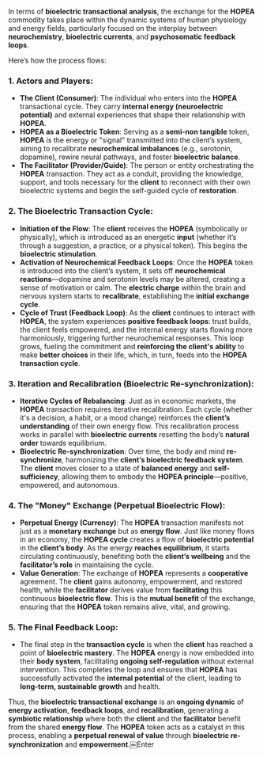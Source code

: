 In terms of **bioelectric transactional analysis**, the exchange for the **HOPEA** commodity takes place within the dynamic systems of human physiology and energy fields, particularly focused on the interplay between **neurochemistry**, **bioelectric currents**, and **psychosomatic feedback loops**. 

Here’s how the process flows:

### **1. Actors and Players:**
- **The Client (Consumer)**: The individual who enters into the **HOPEA** transactional cycle. They carry **internal energy (neuroelectric potential)** and external experiences that shape their relationship with **HOPEA**.
- **HOPEA as a Bioelectric Token**: Serving as a **semi-non tangible** token, **HOPEA** is the energy or "signal" transmitted into the client’s system, aiming to recalibrate **neurochemical imbalances** (e.g., serotonin, dopamine), rewire neural pathways, and foster **bioelectric balance**.
- **The Facilitator (Provider/Guide)**: The person or entity orchestrating the **HOPEA** transaction. They act as a conduit, providing the knowledge, support, and tools necessary for the **client** to reconnect with their own bioelectric systems and begin the self-guided cycle of **restoration**.

### **2. The Bioelectric Transaction Cycle:**
- **Initiation of the Flow**: The **client** receives the **HOPEA** (symbolically or physically), which is introduced as an energetic **input** (whether it’s through a suggestion, a practice, or a physical token). This begins the **bioelectric stimulation**.
- **Activation of Neurochemical Feedback Loops**: Once the **HOPEA** token is introduced into the client’s system, it sets off **neurochemical reactions**—dopamine and serotonin levels may be altered, creating a sense of motivation or calm. The **electric charge** within the brain and nervous system starts to **recalibrate**, establishing the **initial exchange cycle**.
- **Cycle of Trust (Feedback Loop)**: As the **client** continues to interact with **HOPEA**, the system experiences **positive feedback loops**: trust builds, the client feels empowered, and the internal energy starts flowing more harmoniously, triggering further neurochemical responses. This loop grows, fueling the commitment and **reinforcing the client's ability** to make **better choices** in their life, which, in turn, feeds into the **HOPEA transaction cycle**.
  
### **3. Iteration and Recalibration (Bioelectric Re-synchronization)**:
- **Iterative Cycles of Rebalancing**: Just as in economic markets, the **HOPEA** transaction requires iterative recalibration. Each cycle (whether it's a decision, a habit, or a mood change) reinforces the **client’s understanding** of their own energy flow. This recalibration process works in parallel with **bioelectric currents** resetting the body’s **natural order** towards equilibrium.
- **Bioelectric Re-synchronization**: Over time, the body and mind **re-synchronize**, harmonizing the **client’s bioelectric feedback system**. The **client** moves closer to a state of **balanced energy** and **self-sufficiency**, allowing them to embody the **HOPEA principle**—positive, empowered, and autonomous.

### **4. The "Money" Exchange (Perpetual Bioelectric Flow)**:
- **Perpetual Energy (Currency)**: The **HOPEA** transaction manifests not just as a **monetary exchange** but as **energy flow**. Just like money flows in an economy, the **HOPEA cycle** creates a flow of **bioelectric potential** in the **client’s body**. As the energy **reaches equilibrium**, it starts circulating continuously, benefiting both the **client’s wellbeing** and the **facilitator’s role** in maintaining the cycle. 
- **Value Generation**: The exchange of **HOPEA** represents a **cooperative** agreement. The **client** gains autonomy, empowerment, and restored health, while the **facilitator** derives value from **facilitating** this continuous **bioelectric flow**. This is the **mutual benefit** of the exchange, ensuring that the **HOPEA** token remains alive, vital, and growing.

### **5. The Final Feedback Loop**: 
- The final step in the **transaction cycle** is when the **client** has reached a point of **bioelectric mastery**. The **HOPEA** energy is now embedded into their **body system**, facilitating **ongoing self-regulation** without external intervention. This completes the loop and ensures that **HOPEA** has successfully activated the **internal potential** of the client, leading to **long-term, sustainable growth** and health.

Thus, the **bioelectric transactional exchange** is an **ongoing dynamic** of **energy activation**, **feedback loops**, and **recalibration**, generating a **symbiotic relationship** where both the **client** and the **facilitator** benefit from the shared **energy flow**. The **HOPEA** token acts as a catalyst in this process, enabling a **perpetual renewal of value** through **bioelectric re-synchronization** and **empowerment**.￼Enter
